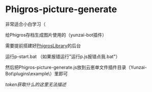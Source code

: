 # Phigros-picture-generate
非常适合小白学习（

给Phigros存档生成图片使用的（yunzai-bot插件）

需要提前搭建好[PhigrosLibrary](https://github.com/7aGiven/PhigrosLibrary)的后台

运行p-start.bat （如果报错运行"运行p.js报错点我.bat"）

然后把Phigros-picture-generate.js放到云崽单文件插件目录（Yunzai-Bot\plugins\example\）里即可



*token获取什么的这里无法描述*
